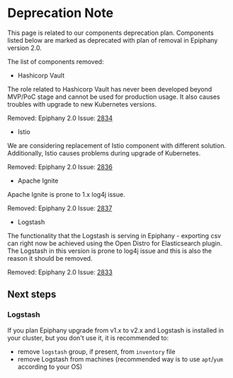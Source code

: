 # Deprecation Note

This page is related to our components deprecation plan. Components listed below are marked as deprecated with plan of
removal in Epiphany version 2.0.

The list of components removed:

- Hashicorp Vault

The role related to Hashicorp Vault has never been developed beyond MVP/PoC stage and cannot be used for production
usage. It also causes troubles with upgrade to new Kubernetes versions.

Removed: Epiphany 2.0 Issue: [2834](https://github.com/epiphany-platform/epiphany/issues/2834)

- Istio

We are considering replacement of Istio component with different solution. Additionally, Istio causes problems during
upgrade of Kubernetes.

Removed: Epiphany 2.0 Issue: [2836](https://github.com/epiphany-platform/epiphany/issues/2836)

- Apache Ignite

Apache Ignite is prone to 1.x log4j issue.

Removed: Epiphany 2.0 Issue: [2837](https://github.com/epiphany-platform/epiphany/issues/2837)

- Logstash

The functionality that the Logstash is serving in Epiphany - exporting csv can right now be achieved using the Open
Distro for Elasticsearch plugin. The Logstash in this version is prone to log4j issue and this is also the reason it
should be removed.

Removed: Epiphany 2.0 Issue: [2833](https://github.com/epiphany-platform/epiphany/issues/2833)

## Next steps

### Logstash

If you plan Epiphany upgrade from v1.x to v2.x and Logstash is installed in your cluster, but you don't use it, it is
recommended to:

- remove `logstash` group, if present, from `inventory` file
- remove Logstash from machines (recommended way is to use `apt`/`yum` according to your OS)
